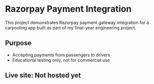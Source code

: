 # Razorpay Payment Integration

This project demonstrates Razorpay payment gateway integration for a carpooling app built as part of my final-year engineering project.
## Purpose
- Accepting payments from passengers to drivers
- Educational testing only, not for commercial use

## Live site: Not hosted yet
